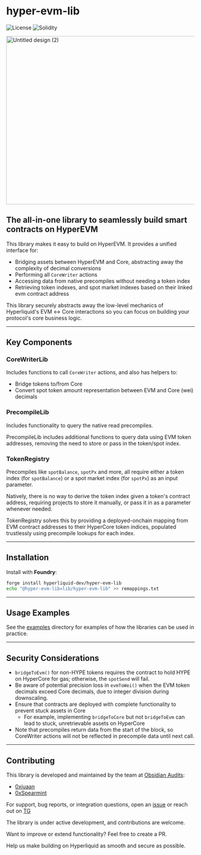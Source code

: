 # hyper-evm-lib
![License](https://img.shields.io/github/license/hyperliquid-dev/hyper-evm-lib)
![Solidity](https://img.shields.io/badge/solidity-%3E%3D0.8.0-blue)

<img width="900" height="450" alt="Untitled design (2)" src="https://github.com/user-attachments/assets/6c74dc59-baff-4f6a-9dab-3b92d0cfa133" />

## The all-in-one library to seamlessly build smart contracts on HyperEVM

This library makes it easy to build on HyperEVM. It provides a unified interface for:

* Bridging assets between HyperEVM and Core, abstracting away the complexity of decimal conversions
* Performing all `CoreWriter` actions
* Accessing data from native precompiles without needing a token index
* Retrieving token indexes, and spot market indexes based on their linked evm contract address

This library securely abstracts away the low-level mechanics of Hyperliquid's EVM ↔ Core interactions so you can focus on building your protocol's core business logic.

---

## Key Components

### CoreWriterLib

Includes functions to call `CoreWriter` actions, and also has helpers to:

* Bridge tokens to/from Core
* Convert spot token amount representation between EVM and Core (wei) decimals

### PrecompileLib

Includes functionality to query the native read precompiles. 

PrecompileLib includes additional functions to query data using EVM token addresses, removing the need to store or pass in the token/spot index. 

### TokenRegistry

Precompiles like `spotBalance`, `spotPx` and more, all require either a token index (for `spotBalance`) or a spot market index (for `spotPx`) as an input parameter.

Natively, there is no way to derive the token index given a token's contract address, requiring projects to store it manually, or pass it in as a parameter whenever needed.

TokenRegistry solves this by providing a deployed-onchain mapping from EVM contract addresses to their HyperCore token indices, populated trustlessly using precompile lookups for each index.

---

## Installation

Install with **Foundry**:

```sh
forge install hyperliquid-dev/hyper-evm-lib
echo "@hyper-evm-lib=lib/hyper-evm-lib" >> remappings.txt
```
---

## Usage Examples

See the [examples](./src/examples/) directory for examples of how the libraries can be used in practice.

---

## Security Considerations

* `bridgeToEvm()` for non-HYPE tokens requires the contract to hold HYPE on HyperCore for gas; otherwise, the `spotSend` will fail.
* Be aware of potential precision loss in `evmToWei()` when the EVM token decimals exceed Core decimals, due to integer division during downscaling.
* Ensure that contracts are deployed with complete functionality to prevent stuck assets in Core
  * For example, implementing `bridgeToCore` but not `bridgeToEvm` can lead to stuck, unretrievable assets on HyperCore
* Note that precompiles return data from the start of the block, so CoreWriter actions will not be reflected in precompile data until next call.

---

## Contributing
This library is developed and maintained by the team at [Obsidian Audits](https://github.com/ObsidianAudits):

- [0xjuaan](https://github.com/0xjuaan)
- [0xSpearmint](https://github.com/0xspearmint)

For support, bug reports, or integration questions, open an [issue](https://github.com/hyperliquid-dev/hyper-evm-lib/issues) or reach out on [TG](https://t.me/juan_sec)

The library is under active development, and contributions are welcome.

Want to improve or extend functionality? Feel free to create a PR.

Help us make building on Hyperliquid as smooth and secure as possible.
